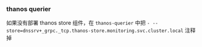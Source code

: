### thanos querier

如果没有部署 thanos store 组件，在 `thanos-querier` 中把 `- --store=dnssrv+_grpc._tcp.thanos-store.monitoring.svc.cluster.local` 注释掉